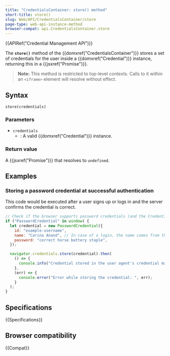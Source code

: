 ```yaml
---
title: "CredentialsContainer: store() method"
short-title: store()
slug: Web/API/CredentialsContainer/store
page-type: web-api-instance-method
browser-compat: api.CredentialsContainer.store
---
```


{{APIRef("Credential Management API")}}

The **`store()`** method of the
{{domxref("CredentialsContainer")}} stores a set of credentials for the user inside a
{{domxref("Credential")}} instance, returning this in a {{jsxref("Promise")}}.

> **Note:** This method is restricted to top-level contexts. Calls to it within an
> `<iframe>` element will resolve without effect.

## Syntax

```js-nolint
store(credentials)
```

### Parameters

- `credentials`
  - : A valid {{domxref("Credential")}} instance.

### Return value

A {{jsxref("Promise")}} that resolves to `undefined`.

## Examples

### Storing a password credential at successful authentication

This code would be executed after a user signs up or logs in and the server confirms
the credential is correct.

```js
// Check if the browser supports password credentials (and the Credential Management API)
if ("PasswordCredential" in window) {
  let credential = new PasswordCredential({
    id: "example-username",
    name: "Carina Anand", // In case of a login, the name comes from the server.
    password: "correct horse battery staple",
  });

  navigator.credentials.store(credential).then(
    () => {
      console.info("Credential stored in the user agent's credential manager.");
    },
    (err) => {
      console.error("Error while storing the credential: ", err);
    }
  );
}
```

## Specifications

{{Specifications}}

## Browser compatibility

{{Compat}}
